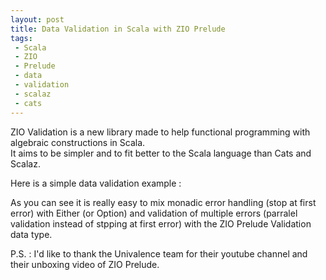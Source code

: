 ```yaml
---
layout: post
title: Data Validation in Scala with ZIO Prelude
tags:
 - Scala
 - ZIO
 - Prelude
 - data
 - validation
 - scalaz
 - cats
---
```


ZIO Validation is a new library made to help functional programming with algebraic constructions in Scala.  
It aims to be simpler and to fit better to the Scala language than Cats and Scalaz.  

Here is a simple data validation example : 

<script src="https://gist.github.com/loicdescotte/7b99d4375615df989ec42d45a4b354f2.js"></script>


As you can see it is really easy to mix monadic error handling (stop at first error) with Either (or Option) and validation of multiple errors (parralel validation instead of stpping at first error) with the ZIO Prelude Validation data type.  

P.S. : I'd like to thank the Univalence team for their youtube channel and their unboxing video of ZIO Prelude.
